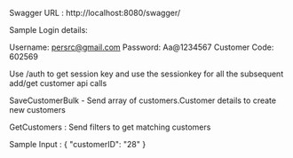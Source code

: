 
Swagger URL : http://localhost:8080/swagger/

Sample Login details:

  Username: persrc@gmail.com
  Password: Aa@1234567
  Customer Code: 602569
  
  
 Use /auth to get session key and use the sessionkey for all the subsequent add/get customer api calls
 
 SaveCustomerBulk - Send array of customers.Customer details to create new customers
 
 
 GetCustomers : Send filters to get matching customers
 
 Sample Input : 
 { "customerID": "28" }
 

